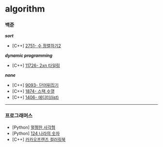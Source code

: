# algorithm

### 백준

**_sort_**

- [C++] [2751- 수 정렬하기2](https://github.com/hyeriful/algorithm/tree/master/BAEKJOON/2751_%EC%88%98%EC%A0%95%EB%A0%AC%ED%95%98%EA%B8%B02)

**_dynamic programming_**

- [C++] [11726- 2xn 타일링](https://github.com/hyeriful/algorithm/tree/master/BAEKJOON/11726_2xn%20tiling)

**_none_**

- [C++] [9093- 단어뒤집기](https://github.com/hyeerii/algorithm/tree/master/BAEKJOON/9093_%EB%8B%A8%EC%96%B4%EB%92%A4%EC%A7%91%EA%B8%B0)
- [C++] [1874- 스택 수열](https://github.com/hyeerii/algorithm/tree/master/BAEKJOON/1874_StackSequence)
- [C++] [1406- 에디터(list)](https://github.com/hyeerii/algorithm/tree/master/BAEKJOON/1406_Aditor)

---

### 프로그래머스

- [Python] [멀쩡한 사각형](https://github.com/hyeriful/algorithm/tree/master/PROGRAMMERS/%EB%A9%80%EC%A9%A1%ED%95%9C%20%EC%82%AC%EA%B0%81%ED%98%95)  
- [Python] [124 나라의 숫자](https://github.com/hyeriful/algorithm/tree/master/PROGRAMMERS/124%20%EB%82%98%EB%9D%BC%EC%9D%98%20%EC%88%AB%EC%9E%90)
- [C++] [카카오프렌즈 컬러링북](https://github.com/hyeriful/algorithm/tree/master/PROGRAMMERS/%EC%B9%B4%EC%B9%B4%EC%98%A4%ED%94%84%EB%A0%8C%EC%A6%88%20%EC%BB%AC%EB%9F%AC%EB%A7%81%EB%B6%81)
